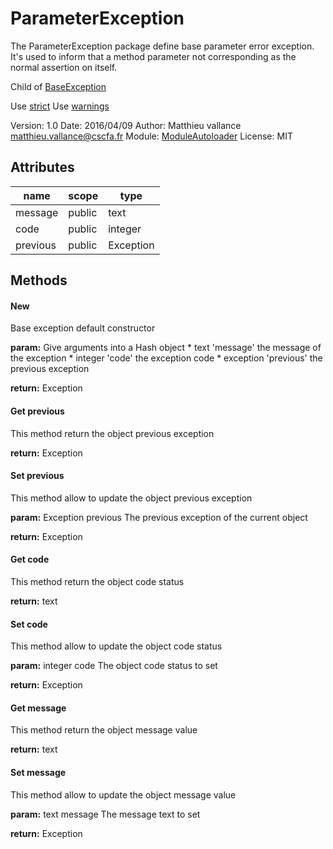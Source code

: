 # ParameterException
The ParameterException package define base parameter
error exception. It's used to inform that a method parameter
not corresponding as the normal assertion on itself.

Child of [BaseException](./BaseException.html)

Use [strict](http://perldoc.perl.org/strict.html)
Use [warnings](http://perldoc.perl.org/warnings.html)

Version: 1.0
Date: 2016/04/09
Author: Matthieu vallance <matthieu.vallance@cscfa.fr>
Module: [ModuleAutoloader](../../ModuleAutoloader.html)
License: MIT

## Attributes

name | scope | type
---- | ----- | ----
message | public | text
code | public | integer
previous | public | Exception

## Methods

#### New

Base exception default constructor

**param:** Give arguments into a Hash object
	* text      'message'  the message of the exception
	* integer   'code'	   the exception code
	* exception 'previous' the previous exception
	
**return:** Exception


#### Get previous

This method return the object previous exception

**return:** Exception


#### Set previous

This method allow to update the object previous exception

**param:** Exception previous The previous exception of the current object

**return:** Exception


#### Get code

This method return the object code status

**return:** text


#### Set code

This method allow to update the object code status

**param:** integer code The object code status to set

**return:** Exception


#### Get message

This method return the object message value

**return:** text


#### Set message

This method allow to update the object message value

**param:** text message The message text to set

**return:** Exception
